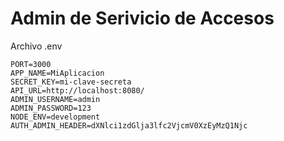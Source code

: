 # Admin de Serivicio de Accesos

Archivo .env

    PORT=3000
    APP_NAME=MiAplicacion
    SECRET_KEY=mi-clave-secreta
    API_URL=http://localhost:8080/
    ADMIN_USERNAME=admin
    ADMIN_PASSWORD=123
    NODE_ENV=development
    AUTH_ADMIN_HEADER=dXNlci1zdGlja3lfc2VjcmV0XzEyMzQ1Njc